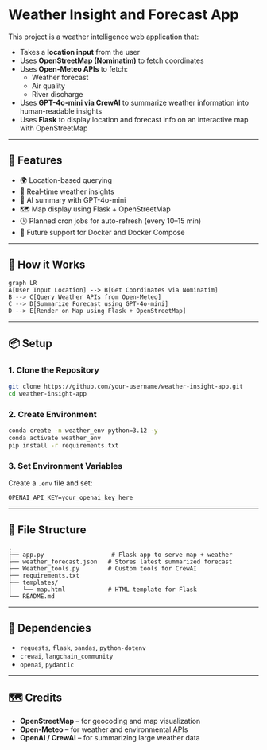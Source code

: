 # Weather Insight and Forecast App

This project is a weather intelligence web application that:
- Takes a **location input** from the user
- Uses **OpenStreetMap (Nominatim)** to fetch coordinates
- Uses **Open-Meteo APIs** to fetch:
  - Weather forecast
  - Air quality
  - River discharge
- Uses **GPT-4o-mini via CrewAI** to summarize weather information into human-readable insights
- Uses **Flask** to display location and forecast info on an interactive map with OpenStreetMap

---

## 🔧 Features

- 🌍 Location-based querying
- 📡 Real-time weather insights
- 🧠 AI summary with GPT-4o-mini
- 🗺️ Map display using Flask + OpenStreetMap
- 🕒 Planned cron jobs for auto-refresh (every 10–15 min)
- 🐳 Future support for Docker and Docker Compose

---

## 🚀 How it Works

```mermaid
graph LR
A[User Input Location] --> B[Get Coordinates via Nominatim]
B --> C[Query Weather APIs from Open-Meteo]
C --> D[Summarize Forecast using GPT-4o-mini]
D --> E[Render on Map using Flask + OpenStreetMap]
```

---

## 📦 Setup

### 1. Clone the Repository

```bash
git clone https://github.com/your-username/weather-insight-app.git
cd weather-insight-app
```

### 2. Create Environment

```bash
conda create -n weather_env python=3.12 -y
conda activate weather_env
pip install -r requirements.txt
```

### 3. Set Environment Variables

Create a `.env` file and set:

```
OPENAI_API_KEY=your_openai_key_here
```

---

## 📁 File Structure

```
.
├── app.py                   # Flask app to serve map + weather
├── weather_forecast.json   # Stores latest summarized forecast
├── Weather_tools.py        # Custom tools for CrewAI
├── requirements.txt
├── templates/
│   └── map.html            # HTML template for Flask
└── README.md
```

---

## 📌 Dependencies

- `requests`, `flask`, `pandas`, `python-dotenv`
- `crewai`, `langchain_community`
- `openai`, `pydantic`

---

## 🗺️ Credits

- **OpenStreetMap** – for geocoding and map visualization
- **Open-Meteo** – for weather and environmental APIs
- **OpenAI / CrewAI** – for summarizing large weather data